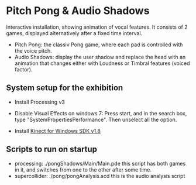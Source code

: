 # Pitch Pong & Audio Shadows

Interactive installation, showing animation of vocal features. It consists of 2 games, displayed alternatively after a fixed time interval.

- Pitch Pong: the classiv Pong game, where each pad is controlled with the voice pitch.
- Audio Shadows: display the user shadow and replace the head with an animation that changes either with Loudness or Timbral features (voiced factor).

## System setup for the exhibition

- Install Processing v3

- Disable Visual Effects on windows 7: Press start, and in the search box, type "SystemPropertiesPerformance". Then unselect all the option.

- Install [Kinect for Windows SDK v1.8](https://www.microsoft.com/en-us/download/details.aspx?id=40278)


## Scripts to run on startup

- processing: ./pongShadows/Main/Main.pde
  this script has both games in it, and switches from one to the other after some time.
- supercollider: ./pong/pongAnalysis.scd
  this is the audio analysis script




